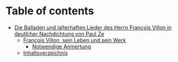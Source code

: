 # Table of contents

* [Die Balladen und laſterhaften Lieder des Herrn François Villon in deutſcher Nachdichtung von Paul Ze](README.md)
  * [François Villon, sein Leben und sein Werk](francois-villon-sein-leben-und-sein-werk.md)
    * [Notwendige Anmertung](notwendige-anmertung.md)
  * [Inhaltsverzeichnis](inhaltsverzeichnis.md)


